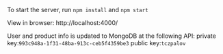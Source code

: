 To start the server, run `npm install` and `npm start`

View in browser: http://localhost:4000/


User and product info is updated to MongoDB at the following API:
private key:`993c948a-1f31-48ba-913c-ceb5f4359be3`
public key:`tczpalov`
